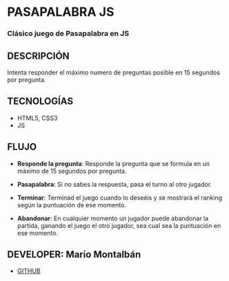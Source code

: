 # PASAPALABRA JS
### Clásico juego de Pasapalabra en JS

## DESCRIPCIÓN

Intenta responder el máximo numero de preguntas posible en 15 segundos por pregunta.

## TECNOLOGÍAS

- HTML5, CSS3
- JS

## FLUJO

- **Responde la pregunta**: Responde la pregunta que se formula en un máximo de 15 segundos por pregunta.

- **Pasapalabra**: Si no sabes la respuesta, pasa el turno al otro jugador. 

- **Terminar**: Terminad el juego cuando lo deseéis y se mostrará el ranking según la puntuación de ese momento.

- **Abandonar**: En cualquier momento un jugador puede abandonar la partida, ganando el juego el otro jugador, sea cual sea la puntuación en ese momento.

## DEVELOPER: Mario Montalbán

- [GITHUB](https://github.com/Monty4/PasapalabraJS)
